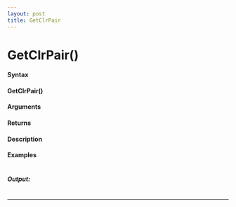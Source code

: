 ```yaml
---
layout: post
title: GetClrPair
---
```


# GetClrPair()


#### Syntax

#### GetClrPair()

#### Arguments

#### Returns

#### Description

#### Examples

```

```

##### Output:

```

```

---